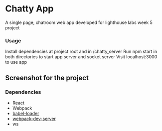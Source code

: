 Chatty App
=====================

A single page, chatroom web app developed for lighthouse labs week 5 project

### Usage

Install dependencies at project root and in /chatty_server
Run npm start in both directories to start app server and socket server
Visit localhost:3000 to use app

## Screenshot for the project

### Dependencies

* React
* Webpack
* [babel-loader](https://github.com/babel/babel-loader)
* [webpack-dev-server](https://github.com/webpack/webpack-dev-server)
* ws
